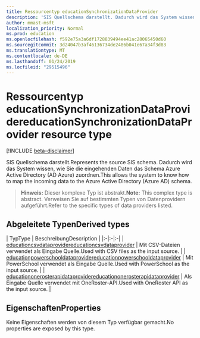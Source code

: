 ```yaml
---
title: Ressourcentyp educationSynchronizationDataProvider
description: 'SIS Quellschema darstellt. Dadurch wird das System wissen, wie Sie die eingehenden Daten das Schema Azure Active Directory (AD Azure) zuordnen. '
author: mmast-msft
localization_priority: Normal
ms.prod: education
ms.openlocfilehash: f592e75a3a6df1728839494ee41ac28065450d60
ms.sourcegitcommit: 3d24047b3af46136734de2486b041e67a34f3d83
ms.translationtype: MT
ms.contentlocale: de-DE
ms.lasthandoff: 01/24/2019
ms.locfileid: "29515496"
---
```

# <a name="educationsynchronizationdataprovider-resource-type"></a><span data-ttu-id="f7748-104">Ressourcentyp educationSynchronizationDataProvider</span><span class="sxs-lookup"><span data-stu-id="f7748-104">educationSynchronizationDataProvider resource type</span></span>

[!INCLUDE [beta-disclaimer](../../includes/beta-disclaimer.md)]

<span data-ttu-id="f7748-105">SIS Quellschema darstellt.</span><span class="sxs-lookup"><span data-stu-id="f7748-105">Represents the source SIS schema.</span></span> <span data-ttu-id="f7748-106">Dadurch wird das System wissen, wie Sie die eingehenden Daten das Schema Azure Active Directory (AD Azure) zuordnen.</span><span class="sxs-lookup"><span data-stu-id="f7748-106">This allows the system to know how to map the incoming data to the Azure Active Directory (Azure AD) schema.</span></span>

> <span data-ttu-id="f7748-107">**Hinweis:** Dieser komplexe Typ ist abstrakt.</span><span class="sxs-lookup"><span data-stu-id="f7748-107">**Note:** This complex type is abstract.</span></span> <span data-ttu-id="f7748-108">Verweisen Sie auf bestimmten Typen von Datenprovidern aufgeführt.</span><span class="sxs-lookup"><span data-stu-id="f7748-108">Refer to the specific types of data providers listed.</span></span>

## <a name="derived-types"></a><span data-ttu-id="f7748-109">Abgeleitete Typen</span><span class="sxs-lookup"><span data-stu-id="f7748-109">Derived types</span></span>
| <span data-ttu-id="f7748-110">Typ</span><span class="sxs-lookup"><span data-stu-id="f7748-110">Type</span></span> | <span data-ttu-id="f7748-111">Beschreibung</span><span class="sxs-lookup"><span data-stu-id="f7748-111">Description</span></span> |
|:-|:-|:-|
| [<span data-ttu-id="f7748-112">educationcsvdataprovider</span><span class="sxs-lookup"><span data-stu-id="f7748-112">educationcsvdataprovider</span></span>](educationcsvdataprovider.md) | <span data-ttu-id="f7748-113">Mit CSV-Dateien verwendet als Eingabe Quelle.</span><span class="sxs-lookup"><span data-stu-id="f7748-113">Used with CSV files as the input source.</span></span> |
| [<span data-ttu-id="f7748-114">educationpowerschooldataprovider</span><span class="sxs-lookup"><span data-stu-id="f7748-114">educationpowerschooldataprovider</span></span>](educationpowerschooldataprovider.md) | <span data-ttu-id="f7748-115">Mit PowerSchool verwendet als Eingabe Quelle.</span><span class="sxs-lookup"><span data-stu-id="f7748-115">Used with PowerSchool as the input source.</span></span> |
| [<span data-ttu-id="f7748-116">educationonerosterapidataprovider</span><span class="sxs-lookup"><span data-stu-id="f7748-116">educationonerosterapidataprovider</span></span>](educationonerosterapidataprovider.md) | <span data-ttu-id="f7748-117">Als Eingabe Quelle verwendet mit OneRoster-API.</span><span class="sxs-lookup"><span data-stu-id="f7748-117">Used with OneRoster API as the input source.</span></span> |

## <a name="properties"></a><span data-ttu-id="f7748-118">Eigenschaften</span><span class="sxs-lookup"><span data-stu-id="f7748-118">Properties</span></span>

<span data-ttu-id="f7748-119">Keine Eigenschaften werden von diesem Typ verfügbar gemacht.</span><span class="sxs-lookup"><span data-stu-id="f7748-119">No properties are exposed by this type.</span></span>
<!--
{
  "type": "#page.annotation",
  "suppressions": [
    "Error: /api-reference/beta/resources/educationsynchronizationdataprovider.md:\r\n      Exception processing links.\r\n    System.ArgumentException: Link Definition was null. Link text: !INCLUDE [beta-disclaimer](../../includes/beta-disclaimer.md)\r\n      at ApiDoctor.Validation.DocFile.get_LinkDestinations()\r\n      at ApiDoctor.Validation.DocSet.ValidateLinks(Boolean includeWarnings, String[] relativePathForFiles, IssueLogger issues, Boolean requireFilenameCaseMatch, Boolean printOrphanedFiles)"
  ]
}
-->
